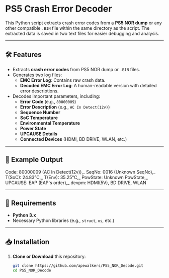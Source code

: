 # PS5 Crash Error Decoder

This Python script extracts crash error codes from a **PS5 NOR dump** or any other compatible `.BIN` file within the same directory as the script. The extracted data is saved in two text files for easier debugging and analysis.

---

## 🛠 Features

- Extracts **crash error codes** from PS5 NOR dump or `.BIN` files.
- Generates two log files:
  - **EMC Error Log**: Contains raw crash data.
  - **Decoded EMC Error Log**: A human-readable version with detailed error descriptions.
- Decodes important parameters, including:
  - **Error Code** (e.g., `80000009`)
  - **Error Description** (e.g., `AC In Detect(12v)`)
  - **Sequence Number**
  - **SoC Temperature**
  - **Environmental Temperature**
  - **Power State**
  - **UPCAUSE Details**
  - **Connected Devices** (HDMI, BD DRIVE, WLAN, etc.)

---

## :open_file_folder: Example Output

Code: 80000009 (AC In Detect(12v)),_
SeqNo: 0016 (Unknown SeqNo),_
T(SoC): 24.83°C,_
T(Env): 35.25°C,_
PowState: Unknown PowState,_
UPCAUSE: EAP (EAP's order),_
devpm: HDMI(5V), BD DRIVE, WLAN

---

## :pushpin: Requirements

- **Python 3.x**
- Necessary Python libraries (e.g., `struct`, `os`, etc.)

---

## :inbox_tray: Installation

1. **Clone or Download** this repository:
   ```sh
   git clone https://github.com/apewalkers/PS5_NOR_Decode.git
   cd PS5_NOR_Decode
